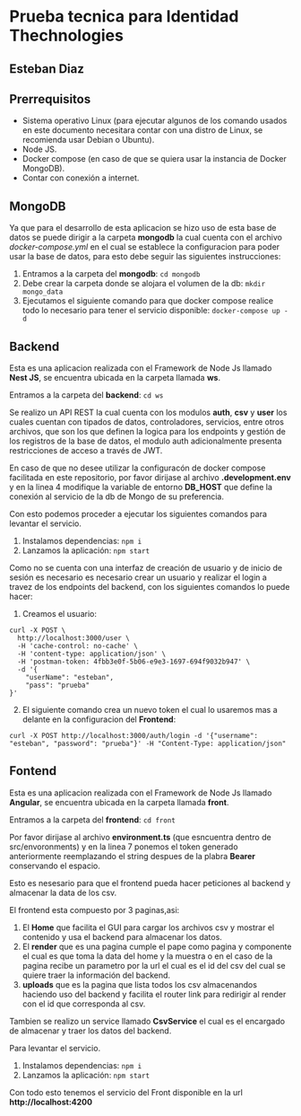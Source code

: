 # Prueba tecnica para Identidad Thechnologies

## Esteban Diaz


## Prerrequisitos

* Sistema operativo Linux (para ejecutar algunos de los comando usados en este documento necesitara contar con una distro de Linux, se recomienda usar Debian o Ubuntu).
* Node JS.
* Docker compose (en caso de que se quiera usar la instancia de Docker MongoDB).
* Contar con conexión a internet.

## MongoDB

Ya que para el desarrollo de esta aplicacion se hizo uso de esta base de datos se puede dirigir a la carpeta **mongodb** la cual cuenta con el archivo *docker-compose.yml* en el cual se establece la configuracion para poder usar la base de datos, para esto debe seguir las siguientes instrucciones:

1. Entramos a la carpeta del **mongodb**: ```cd mongodb```
2. Debe crear la carpeta donde se alojara el volumen de la db: ```mkdir mongo_data```
3. Ejecutamos el siguiente comando para que docker compose realice todo lo necesario para tener el servicio disponible: ```docker-compose up -d```

## Backend

Esta es una aplicacion realizada con el Framework de Node Js llamado **Nest JS**, se encuentra ubicada en la carpeta llamada **ws**.

Entramos a la carpeta del **backend**: ```cd ws```

Se realizo un API REST la cual cuenta con los modulos **auth**, **csv** y **user** los cuales cuentan con tipados de datos, controladores, servicios, entre otros archivos, que son los que definen la logica para los endpoints y gestión de los registros de la base de datos, el modulo auth adicionalmente presenta restricciones de acceso a través de JWT.

En caso de que no desee utilizar la configuracón de docker compose facilitada en este repositorio, por favor dirijase al archivo **.development.env** y en la linea 4 modifique la variable de entorno **DB_HOST** que define la conexión al servicio de la db de Mongo de su preferencia.

Con esto podemos proceder a ejecutar los siguientes comandos para levantar el servicio.

1. Instalamos dependencias: ```npm i```
2. Lanzamos la aplicación: ```npm start```

Como no se cuenta con una interfaz de creación de usuario y de inicio de sesión es necesario es necesario crear un usuario y realizar el login a travez de los endpoints del backend, con los siguientes comandos lo puede hacer:

1. Creamos el usuario:
```
curl -X POST \
  http://localhost:3000/user \
  -H 'cache-control: no-cache' \
  -H 'content-type: application/json' \
  -H 'postman-token: 4fbb3e0f-5b06-e9e3-1697-694f9032b947' \
  -d '{
	"userName": "esteban",
	"pass": "prueba"
}'
```
2. El siguiente comando crea un nuevo token el cual lo usaremos mas a delante en la configuracion del **Frontend**:
```
curl -X POST http://localhost:3000/auth/login -d '{"username": "esteban", "password": "prueba"}' -H "Content-Type: application/json"
```

## Fontend

Esta es una aplicacion realizada con el Framework de Node Js llamado **Angular**, se encuentra ubicada en la carpeta llamada **front**.

Entramos a la carpeta del **frontend**: ```cd front```

Por favor dirijase al archivo **environment.ts** (que esncuentra dentro de src/envoronments) y en la linea 7 ponemos el token generado anteriormente reemplazando el string despues de la plabra **Bearer** conservando el espacio.

Esto es nesesario para que el frontend pueda hacer peticiones al backend y almacenar la data de los csv.

El frontend esta compuesto por 3 paginas,asi:

1. El **Home** que facilita el GUI para cargar los archivos csv y mostrar el contenido y usa el backend para almacenar los datos.
2. El **render** que es una pagina cumple el pape como pagina y componente el cual es que toma la data del home y la muestra o en el caso de la pagina recibe un parametro por la url el cual es el id del csv del cual se quiere traer la información del backend.
3. **uploads** que es la pagina que lista todos los csv almacenandos haciendo uso del backend y facilita el router link para redirigir al render con el id que corresponda al csv.

Tambien se realizo un service llamado **CsvService** el cual es el encargado de almacenar y traer los datos del backend.

Para levantar el servicio.

1. Instalamos dependencias: ```npm i```
2. Lanzamos la aplicación: ```npm start```

Con todo esto tenemos el servicio del Front disponible en la url **http://localhost:4200**